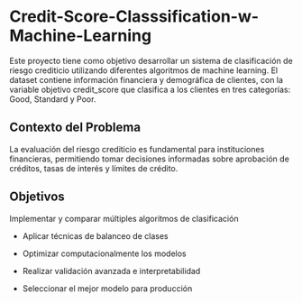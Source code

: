 # Credit-Score-Classsification-w-Machine-Learning
Este proyecto tiene como objetivo desarrollar un sistema de clasificación de riesgo crediticio utilizando diferentes algoritmos de machine learning. El dataset contiene información financiera y demográfica de clientes, con la variable objetivo credit_score que clasifica a los clientes en tres categorías: Good, Standard y Poor.

## Contexto del Problema
La evaluación del riesgo crediticio es fundamental para instituciones financieras, permitiendo tomar decisiones informadas sobre aprobación de créditos, tasas de interés y límites de crédito.

## Objetivos
Implementar y comparar múltiples algoritmos de clasificación

- Aplicar técnicas de balanceo de clases

- Optimizar computacionalmente los modelos

- Realizar validación avanzada e interpretabilidad

- Seleccionar el mejor modelo para producción
